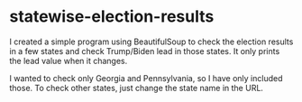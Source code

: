 # statewise-election-results

I created a simple program using BeautifulSoup to check the election results in a few states and check Trump/Biden lead in those states. It only prints the lead value when it changes.

I wanted to check only Georgia and Pennsylvania, so I have only included those. To check other states, just change the state name in the URL.
